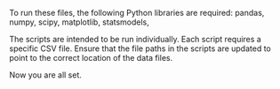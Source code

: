 To run these files, the following Python libraries are required: pandas, numpy, scipy, matplotlib, statsmodels,

The scripts are intended to be run individually. Each script requires a specific CSV file. Ensure that the file paths in the scripts are updated to point to the correct location of the data files.

Now you are all set.
